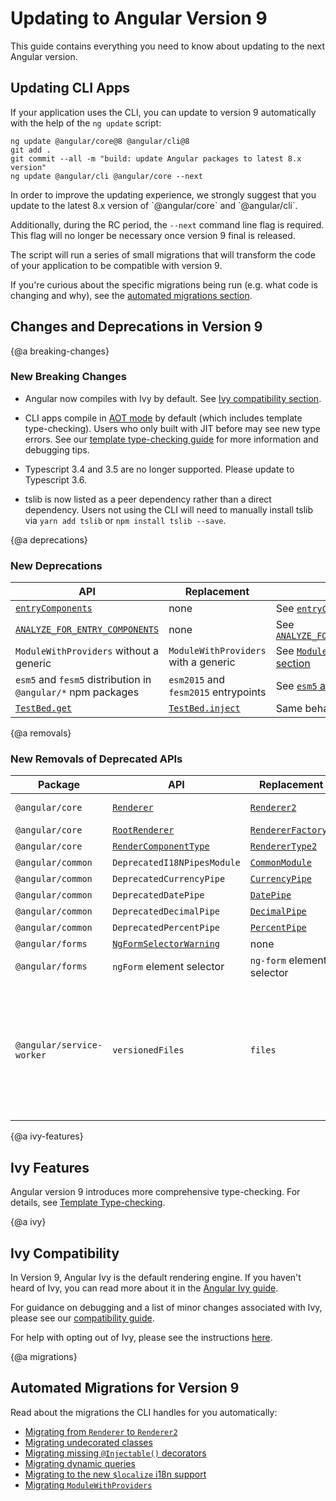 # Updating to Angular Version 9

This guide contains everything you need to know about updating to the next Angular version.

## Updating CLI Apps

If your application uses the CLI, you can update to version 9 automatically with the help of the `ng update` script:

```
ng update @angular/core@8 @angular/cli@8
git add .
git commit --all -m "build: update Angular packages to latest 8.x version"
ng update @angular/cli @angular/core --next
```

<div class="alert is-important">
In order to improve the updating experience, we strongly suggest that you update to the latest 8.x version of `@angular/core` and `@angular/cli`.

Additionally, during the RC period, the `--next` command line flag is required. This flag will no longer be necessary once version 9 final is released.
</div>

The script will run a series of small migrations that will transform the code of your application to be compatible with version 9.

If you're curious about the specific migrations being run (e.g. what code is changing and why), see the [automated migrations section](#migrations).

## Changes and Deprecations in Version 9

{@a breaking-changes}
### New Breaking Changes

- Angular now compiles with Ivy by default. See [Ivy compatibility section](#ivy).

- CLI apps compile in [AOT mode](/guide/aot-compiler) by default (which includes template type-checking). 
Users who only built with JIT before may see new type errors. 
See our [template type-checking guide](guide/template-typecheck) for more information and debugging tips.

- Typescript 3.4 and 3.5 are no longer supported. Please update to Typescript 3.6.

- tslib is now listed as a peer dependency rather than a direct dependency. 
Users not using the CLI will need to manually install tslib via `yarn add tslib` or `npm install tslib --save`.

{@a deprecations}
### New Deprecations

| API                                                                     | Replacement                          | Notes |
| ------------------------------------------------------------------------| ------------------------------------ | ----- |
| [`entryComponents`](api/core/NgModule#entryComponents)                  | none                                 | See [`entryComponents`](guide/deprecations#entryComponents) |
| [`ANALYZE_FOR_ENTRY_COMPONENTS`](api/core/ANALYZE_FOR_ENTRY_COMPONENTS) | none                                 | See [`ANALYZE_FOR_ENTRY_COMPONENTS`](guide/deprecations#entryComponents) |
| `ModuleWithProviders` without a generic                                 | `ModuleWithProviders` with a generic | See [`ModuleWithProviders` section](guide/deprecations#moduleWithProviders) |
| `esm5` and `fesm5` distribution in `@angular/*` npm packages            | `esm2015` and `fesm2015` entrypoints | See [`esm5` and `fesm5`](guide/deprecations#esm5-fesm5) |
| [`TestBed.get`](api/core/testing/TestBed#get)                           | [`TestBed.inject`](api/core/testing/TestBed#inject) | Same behavior, but type safe. |


{@a removals}
### New Removals of Deprecated APIs

| Package | API            | Replacement | Notes |
| ------- | -------------- | ----------- | ----- |
| `@angular/core`  | [`Renderer`](https://v8.angular.io/api/core/Renderer) | [`Renderer2`](https://angular.io/api/core/Renderer2) | [Migration guide.](guide/migration-renderer) |
| `@angular/core`  | [`RootRenderer`](https://v8.angular.io/api/core/RootRenderer) | [`RendererFactory2`](https://angular.io/api/core/RendererFactory2) | none |
| `@angular/core`  | [`RenderComponentType`](https://v8.angular.io/api/core/RenderComponentType) | [`RendererType2`](https://angular.io/api/core/RendererType2) | none |
| `@angular/common` | `DeprecatedI18NPipesModule` | [`CommonModule`](api/common/CommonModule#pipes) | none |
| `@angular/common` | `DeprecatedCurrencyPipe` | [`CurrencyPipe`](api/common/CurrencyPipe) | none |
| `@angular/common` | `DeprecatedDatePipe`     | [`DatePipe`](api/common/DatePipe) | none |
| `@angular/common` | `DeprecatedDecimalPipe` | [`DecimalPipe`](api/common/DecimalPipe) | none |
| `@angular/common` | `DeprecatedPercentPipe` | [`PercentPipe`](api/common/PercentPipe) | none |
| `@angular/forms` | [`NgFormSelectorWarning`](https://v8.angular.io/api/forms/NgFormSelectorWarning) | none |
| `@angular/forms` | `ngForm` element selector | `ng-form` element selector | none |
| `@angular/service-worker` | `versionedFiles` | `files` | In the service worker configuration file `ngsw-config.json`, replace `versionedFiles` with `files`. See [Service Worker Configuration](guide/service-worker-config#assetgroups). |



{@a ivy-features}
## Ivy Features

Angular version 9 introduces more comprehensive type-checking. For details, see [Template Type-checking](guide/template-typecheck).


{@a ivy}
## Ivy Compatibility

In Version 9, Angular Ivy is the default rendering engine. If you haven't heard of Ivy, you can read more about it in the [Angular Ivy guide](guide/ivy).

For guidance on debugging and a list of minor changes associated with Ivy, please see our [compatibility guide](guide/ivy-compatibility).

For help with opting out of Ivy, please see the instructions [here](guide/ivy#opting-out-of-angular-ivy).


{@a migrations}
## Automated Migrations for Version 9

Read about the migrations the CLI handles for you automatically:

- [Migrating from `Renderer` to `Renderer2`](guide/migration-renderer)
- [Migrating undecorated classes](guide/migration-undecorated-classes)
- [Migrating missing `@Injectable()` decorators](guide/migration-injectable)
- [Migrating dynamic queries](guide/migration-dynamic-flag)
- [Migrating to the new `$localize` i18n support](guide/migration-localize)
- [Migrating `ModuleWithProviders`](guide/migration-module-with-providers)
